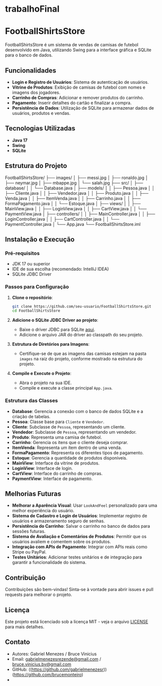 # trabalhoFinal


# FootballShirtsStore

FootballShirtsStore é um sistema de vendas de camisas de futebol desenvolvido em Java, utilizando Swing para a interface gráfica e SQLite para o banco de dados.

## Funcionalidades

- **Login e Registro de Usuários**: Sistema de autenticação de usuários.
- **Vitrine de Produtos**: Exibição de camisas de futebol com nomes e imagens dos jogadores.
- **Carrinho de Compras**: Adicionar e remover produtos do carrinho.
- **Pagamento**: Inserir detalhes do cartão e finalizar a compra.
- **Persistência de Dados**: Utilização de SQLite para armazenar dados de usuários, produtos e vendas.

## Tecnologias Utilizadas

- **Java 17**
- **Swing**
- **SQLite**

## Estrutura do Projeto

FootballShirtsStore/
├── images/
│ ├── messi.jpg
│ ├── ronaldo.jpg
│ ├── neymar.jpg
│ ├── mbappe.jpg
│ └── salah.jpg
├── src/
│ ├── database/
│ │ └── Database.java
│ ├── models/
│ │ ├── Pessoa.java
│ │ ├── Cliente.java
│ │ ├── Vendedor.java
│ │ ├── Produto.java
│ │ ├── Venda.java
│ │ ├── ItemVenda.java
│ │ ├── Carrinho.java
│ │ ├── FormaPagamento.java
│ │ └── Estoque.java
│ ├── views/
│ │ ├── MainView.java
│ │ ├── LoginView.java
│ │ ├── CartView.java
│ │ └── PaymentView.java
│ ├── controllers/
│ │ ├── MainController.java
│ │ ├── LoginController.java
│ │ ├── CartController.java
│ │ └── PaymentController.java
│ └── App.java
└── FootballShirtsStore.iml


## Instalação e Execução

### Pré-requisitos

- JDK 17 ou superior
- IDE de sua escolha (recomendado: IntelliJ IDEA)
- SQLite JDBC Driver

### Passos para Configuração

1. **Clone o repositório**:
    ```bash
    git clone https://github.com/seu-usuario/FootballShirtsStore.git
    cd FootballShirtsStore
    ```

2. **Adicione o SQLite JDBC Driver ao projeto**:
    - Baixe o driver JDBC para SQLite [aqui](https://github.com/xerial/sqlite-jdbc/releases).
    - Adicione o arquivo JAR do driver ao classpath do seu projeto.

3. **Estrutura de Diretórios para Imagens**:
    - Certifique-se de que as imagens das camisas estejam na pasta `images` na raiz do projeto, conforme mostrado na estrutura do projeto.

4. **Compile e Execute o Projeto**:
    - Abra o projeto na sua IDE.
    - Compile e execute a classe principal `App.java`.

### Estrutura das Classes

- **Database**: Gerencia a conexão com o banco de dados SQLite e a criação de tabelas.
- **Pessoa**: Classe base para `Cliente` e `Vendedor`.
- **Cliente**: Subclasse de `Pessoa`, representando um cliente.
- **Vendedor**: Subclasse de `Pessoa`, representando um vendedor.
- **Produto**: Representa uma camisa de futebol.
- **Carrinho**: Gerencia os itens que o cliente deseja comprar.
- **ItemVenda**: Representa um item dentro de uma venda.
- **FormaPagamento**: Representa os diferentes tipos de pagamento.
- **Estoque**: Gerencia a quantidade de produtos disponíveis.
- **MainView**: Interface da vitrine de produtos.
- **LoginView**: Interface de login.
- **CartView**: Interface do carrinho de compras.
- **PaymentView**: Interface de pagamento.

## Melhorias Futuras

- **Melhorar a Aparência Visual**: Usar `LookAndFeel` personalizado para uma melhor experiência do usuário.
- **Sistema de Cadastro e Login de Usuários**: Implementar registro de usuários e armazenamento seguro de senhas.
- **Persistência do Carrinho**: Salvar o carrinho no banco de dados para sessões futuras.
- **Sistema de Avaliação e Comentários de Produtos**: Permitir que os usuários avaliem e comentem sobre os produtos.
- **Integração com APIs de Pagamento**: Integrar com APIs reais como Stripe ou PayPal.
- **Testes Unitários**: Adicionar testes unitários e de integração para garantir a funcionalidade do sistema.

## Contribuição

Contribuições são bem-vindas! Sinta-se à vontade para abrir issues e pull requests para melhorar o projeto.

## Licença

Este projeto está licenciado sob a licença MIT - veja o arquivo [LICENSE](LICENSE) para mais detalhes.

## Contato

- Autores: Gabriel Menezes / Bruce Vinicius
- Email: gabrielmenezesrezende@gmail.com / bruce.vinicius.bv@gmail.com
- GitHub: ((https://github.com/gabrielmenezesr)) (https://github.com/brucemonteiro)
- 
